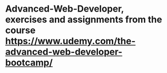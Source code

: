 # Advanced-Web-Developer, exercises and assignments from the course https://www.udemy.com/the-advanced-web-developer-bootcamp/
